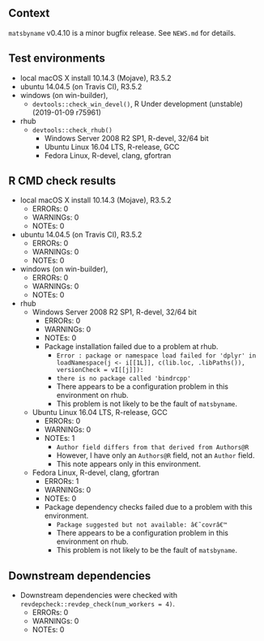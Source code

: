 ## Context
`matsbyname` v0.4.10 is a minor bugfix release. See `NEWS.md` for details. 

## Test environments
* local macOS X install 10.14.3 (Mojave), R3.5.2
* ubuntu 14.04.5 (on Travis CI), R3.5.2
* windows (on win-builder), 
    * `devtools::check_win_devel()`, R Under development (unstable) (2019-01-09 r75961)
* rhub
    * `devtools::check_rhub()`
        * Windows Server 2008 R2 SP1, R-devel, 32/64 bit
        * Ubuntu Linux 16.04 LTS, R-release, GCC
        * Fedora Linux, R-devel, clang, gfortran

## R CMD check results
* local macOS X install 10.14.3 (Mojave), R3.5.2
    * ERRORs: 0
    * WARNINGs: 0
    * NOTEs: 0
* ubuntu 14.04.5 (on Travis CI), R3.5.2
    * ERRORs: 0
    * WARNINGs: 0
    * NOTEs: 0
* windows (on win-builder), 
    * ERRORs: 0
    * WARNINGs: 0
    * NOTEs: 0
* rhub
    * Windows Server 2008 R2 SP1, R-devel, 32/64 bit
        * ERRORs: 0
        * WARNINGs: 0
        * NOTEs: 0
        * Package installation failed due to a problem at rhub.
            * `Error : package or namespace load failed for 'dplyr' in loadNamespace(j <- i[[1L]], c(lib.loc, .libPaths()), versionCheck = vI[[j]]):`
            * `there is no package called 'bindrcpp'`
            * There appears to be a configuration problem in this environment on rhub.
            * This problem is not likely to be the fault of `matsbyname`.
    * Ubuntu Linux 16.04 LTS, R-release, GCC
        * ERRORs: 0
        * WARNINGs: 0
        * NOTEs: 1
            * `Author field differs from that derived from Authors@R`
            * However, I have only an `Authors@R` field, not an `Author` field.
            * This note appears only in this environment.
    * Fedora Linux, R-devel, clang, gfortran
        * ERRORs: 1
        * WARNINGs: 0
        * NOTEs: 0
        * Package dependency checks failed due to a problem with this environment.
            * `Package suggested but not available: â€˜covrâ€™`
            * There appears to be a configuration problem in this environment on rhub.
            * This problem is not likely to be the fault of `matsbyname`.
            
## Downstream dependencies
* Downstream dependencies were checked with `revdepcheck::revdep_check(num_workers = 4)`. 
    * ERRORs: 0
    * WARNINGs: 0
    * NOTEs: 0